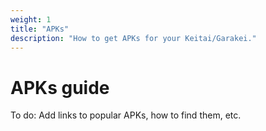 ```yaml
---
weight: 1
title: "APKs"
description: "How to get APKs for your Keitai/Garakei."
---
```

# APKs guide
To do: Add links to popular APKs, how to find them, etc.
